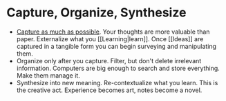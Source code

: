 # Capture, Organize, Synthesize

- [Capture as much as possible](http://gordonbrander.com/pattern/capture-organize-synthesize/). Your thoughts are more valuable than paper. Externalize what you [[Learning|learn]]. Once [[Ideas]] are captured in a tangible form you can begin surveying and manipulating them.
- Organize only after you capture. Filter, but don't delete irrelevant information. Computers are big enough to search and store everything. Make them manage it.
- Synthesize into new meaning. Re-contextualize what you learn. This is the creative act. Experience becomes art, notes become a novel.
